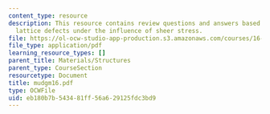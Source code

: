 ```yaml
---
content_type: resource
description: This resource contains review questions and answers based on dislocations,
  lattice defects under the influence of sheer stress.
file: https://ol-ocw-studio-app-production.s3.amazonaws.com/courses/16-01-unified-engineering-i-ii-iii-iv-fall-2005-spring-2006/eb180b7b543481ff56a629125fdc3bd9_mudgm16.pdf
file_type: application/pdf
learning_resource_types: []
parent_title: Materials/Structures
parent_type: CourseSection
resourcetype: Document
title: mudgm16.pdf
type: OCWFile
uid: eb180b7b-5434-81ff-56a6-29125fdc3bd9
---
```

